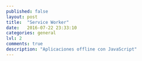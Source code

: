```yaml
---
published: false
layout: post
title:  "Service Worker"
date:   2016-07-22 23:33:10
categories: general
lvl: 2
comments: true
description: "Aplicaciones offline con JavaScript"
---
```



